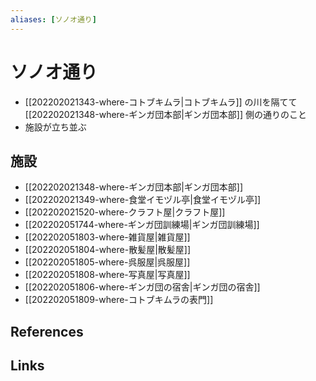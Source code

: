```yaml
---
aliases: [ソノオ通り]
---
```

# ソノオ通り

- [[202202021343-where-コトブキムラ|コトブキムラ]] の川を隔てて [[202202021348-where-ギンガ団本部|ギンガ団本部]] 側の通りのこと
- 施設が立ち並ぶ

## 施設

- [[202202021348-where-ギンガ団本部|ギンガ団本部]]
- [[202202021349-where-食堂イモヅル亭|食堂イモヅル亭]]
- [[202202021520-where-クラフト屋|クラフト屋]]
- [[202202051744-where-ギンガ団訓練場|ギンガ団訓練場]]
- [[202202051803-where-雑貨屋|雑貨屋]]
- [[202202051804-where-散髪屋|散髪屋]]
- [[202202051805-where-呉服屋|呉服屋]]
- [[202202051808-where-写真屋|写真屋]]
- [[202202051806-where-ギンガ団の宿舎|ギンガ団の宿舎]]
- [[202202051809-where-コトブキムラの表門]]

## References



## Links


